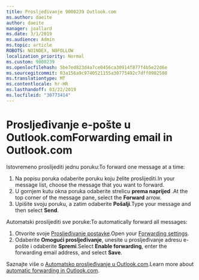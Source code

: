 ```yaml
---
title: Prosljeđivanje 9000239 Outlook.com
ms.author: daeite
author: daeite
manager: joallard
ms.date: 3/1/2019
ms.audience: Admin
ms.topic: article
ROBOTS: NOINDEX, NOFOLLOW
localization_priority: Normal
ms.custom: 9000239
ms.openlocfilehash: 5be7ed823d4a7ce0456ca30914f877f4b5e22d6e
ms.sourcegitcommit: 03a156a9c9740521155a30775492c7dff0982588
ms.translationtype: MT
ms.contentlocale: hr-HR
ms.lasthandoff: 03/22/2019
ms.locfileid: "30773414"
---
```

# <a name="forwarding-email-in-outlookcom"></a><span data-ttu-id="e0f49-102">Prosljeđivanje e-pošte u Outlook.com</span><span class="sxs-lookup"><span data-stu-id="e0f49-102">Forwarding email in Outlook.com</span></span>

<span data-ttu-id="e0f49-103">Istovremeno proslijediti jednu poruku:</span><span class="sxs-lookup"><span data-stu-id="e0f49-103">To forward one message at a time:</span></span>

1. <span data-ttu-id="e0f49-104">Na popisu poruka odaberite poruku koju želite proslijediti.</span><span class="sxs-lookup"><span data-stu-id="e0f49-104">In your message list, choose the message that you want to forward.</span></span>
2. <span data-ttu-id="e0f49-105">U gornjem kutu okna poruka odaberite strelicu **prema naprijed** .</span><span class="sxs-lookup"><span data-stu-id="e0f49-105">At the top corner of the message pane, select the **Forward** arrow.</span></span>
3. <span data-ttu-id="e0f49-106">Upišite svoju poruku, a zatim odaberite **Pošalji**.</span><span class="sxs-lookup"><span data-stu-id="e0f49-106">Type your message and then select **Send**.</span></span>

<span data-ttu-id="e0f49-107">Automatski proslijediti sve poruke:</span><span class="sxs-lookup"><span data-stu-id="e0f49-107">To automatically forward all messages:</span></span>

1. <span data-ttu-id="e0f49-108">Otvorite svoje [Prosljeđivanje postavke](https://outlook.live.com/mail/options/mail/forwarding/forwardingOption).</span><span class="sxs-lookup"><span data-stu-id="e0f49-108">Open your [Forwarding settings](https://outlook.live.com/mail/options/mail/forwarding/forwardingOption).</span></span>
2. <span data-ttu-id="e0f49-109">Odaberite **Omogući prosljeđivanje**, unesite u prosljeđivanje adresu e-pošte i odaberite **Spremi**.</span><span class="sxs-lookup"><span data-stu-id="e0f49-109">Select **Enable forwarding**, enter the forwarding email address, and select **Save**.</span></span>

<span data-ttu-id="e0f49-110">Saznajte više o [Automatsko prosljeđivanje u Outlook.com](https://support.office.com/article/6246987c-6c8f-4144-b255-14fc07007dad).</span><span class="sxs-lookup"><span data-stu-id="e0f49-110">Learn more about [automatic forwarding in Outlook.com](https://support.office.com/article/6246987c-6c8f-4144-b255-14fc07007dad).</span></span>
